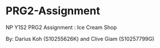 # PRG2-Assignment
NP Y1S2 PRG2 Assignment : Ice Cream Shop

By: Darius Koh (S10255626K) and Clive Giam (S10257799G)
